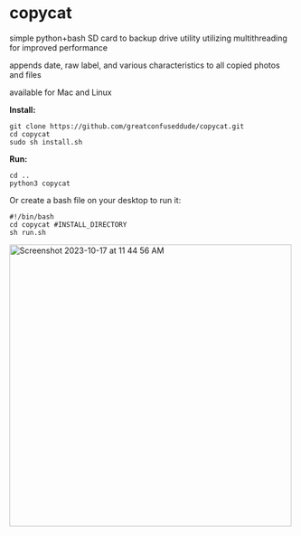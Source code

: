 # copycat

simple python+bash SD card to backup drive utility utilizing multithreading for improved performance

appends date, raw label, and various characteristics to all copied photos and files


available for Mac and Linux


**Install:**

```
git clone https://github.com/greatconfuseddude/copycat.git
cd copycat
sudo sh install.sh
```

**Run:**

```
cd ..
python3 copycat
```



Or create a bash file on your desktop to run it:

```
#!/bin/bash
cd copycat #INSTALL_DIRECTORY
sh run.sh
```



<img width="499" alt="Screenshot 2023-10-17 at 11 44 56 AM" src="https://github.com/greatconfuseddude/copycat/assets/33528796/c9414d46-ecfa-4e5e-b0f5-360b46144485">
